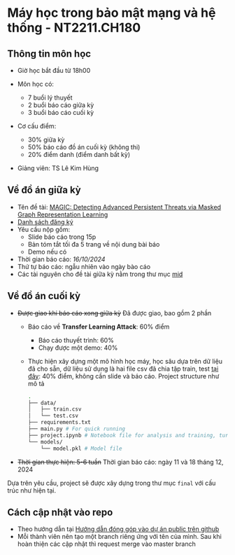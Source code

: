 # Máy học trong bảo mật mạng và hệ thống - NT2211.CH180

## Thông tin môn học

- Giờ học bắt đầu từ 18h00
- Môn học có:
    - 7 buổi lý thuyết
    - 2 buổi báo cáo giữa kỳ
    - 3 buổi báo cáo cuối kỳ

- Cơ cấu điểm:
    - 30% giữa kỳ
    - 50% báo cáo đồ án cuối kỳ (không thi)
    - 20% điểm danh (điểm danh bất kỳ)

- Giảng viên: TS Lê Kim Hùng

## Về đồ án giữa kỳ

- Tên đề tài: [MAGIC: Detecting Advanced Persistent Threats via Masked Graph Representation Learning](https://arxiv.org/pdf/2310.09831)
- [Danh sách đăng ký](https://uithcm.sharepoint.com/:x:/r/sites/NT2211-MyhctrongAntonthngtin/_layouts/15/Doc2.aspx?action=edit&sourcedoc=%7B359678e1-f042-4079-91a1-25cabae09052%7D&wdOrigin=TEAMS-WEB.teamsSdk_ns.rwc&wdExp=TEAMS-TREATMENT&wdhostclicktime=1726741014491&web=1)
- Yêu cầu nộp gồm:
    - Slide báo cáo trong 15p
    - Bản tóm tắt tối đa 5 trang về nội dung bài báo
    - Demo nếu có
- Thời gian báo cáo: *16/10/2024*
- Thứ tự báo cáo: ngẫu nhiên vào ngày bào cáo
- Các tài nguyên cho đề tài giữa kỳ nằm trong thư mục [mid](./mid/)

## Về đồ án cuối kỳ

- ~~Được giao khi báo cáo xong giữa kỳ~~ Đã được giao, bao gồm 2 phần
    - Báo cáo về **Transfer Learning Attack**: 60% điểm
        - Báo cáo thuyết trình: 60%
        - Chạy được một demo: 40%
    - Thực hiện xây dựng một mô hình học máy, học sâu dựa trên dữ liệu đã cho sẵn, dữ liệu sử dụng là hai file csv đã chia tập train, test [tại đây](./final/project/src/data/README.md): 40% điểm, không cần slide và báo cáo. Project structure như mô tả

        ```bash
        .
        ├── data/
        │   ├── train.csv
        │   └── test.csv
        ├── requirements.txt
        ├── main.py # For quick running
        ├── project.ipynb # Notebook file for analysis and training, turning
        └── models/
            └── model.pkl # Model file
        ```
- ~~Thời gian thực hiện: 5-6 tuần~~ Thời gian báo cáo: ngày 11 và 18 tháng 12, 2024

Dựa trên yêu cầu, project sẽ được xây dựng trong thư mục `final` với cấu trúc như hiện tại.

## Cách cập nhật vào repo

- Theo hướng dẫn tại [Hướng dẫn đóng góp vào dự án public trên github](https://sonnh.net/dong-gop-vao-du-an-public-tren-github)
- Mỗi thành viên nên tạo một branch riêng ứng với tên của mình. Sau khi hoàn thiện các cập nhật thì request merge vào master branch
